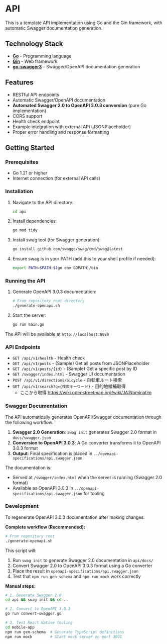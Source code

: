 # API

This is a template API implementation using Go and the Gin framework, with automatic Swagger documentation generation.

## Technology Stack

- **[Go](https://go.dev/)** - Programming language
- **[Gin](https://gin-gonic.com/)** - Web framework
- **[go-swagger3](https://github.com/parvez3019/go-swagger3)** - Swagger/OpenAPI documentation generation

## Features

- RESTful API endpoints
- Automatic Swagger/OpenAPI documentation
- **Automated Swagger 2.0 to OpenAPI 3.0.3 conversion** (pure Go implementation)
- CORS support
- Health check endpoint
- Example integration with external API (JSONPlaceholder)
- Proper error handling and response formatting

## Getting Started

### Prerequisites

- Go 1.21 or higher
- Internet connection (for external API calls)

### Installation

1. Navigate to the API directory:
   ```bash
   cd api
   ```

2. Install dependencies:
   ```bash
   go mod tidy
   ```

3. Install swag tool (for Swagger generation):
   ```bash
   go install github.com/swaggo/swag/cmd/swag@latest
   ```

4. Ensure swag is in your PATH (add this to your shell profile if needed):
   ```bash
   export PATH=$PATH:$(go env GOPATH)/bin
   ```

### Running the API

1. Generate OpenAPI 3.0.3 documentation:
   ```bash
   # From repository root directory
   ./generate-openapi.sh
   ```

2. Start the server:
   ```bash
   go run main.go
   ```

The API will be available at `http://localhost:8080`

### API Endpoints

- `GET /api/v1/health` - Health check
- `GET /api/v1/posts` - (Sample) Get all posts from JSONPlaceholder
- `GET /api/v1/posts/{id}` - (Sample) Get a specific post by ID
- `GET /swagger/index.html` - Swagger UI documentation
- `POST /api/v1/directions/bicycle` - 自転車ルート検索
- `GET /api/v1/search?q={検索キーワード}` - 目的地候補取得
  - ここから取得 https://wiki.openstreetmap.org/wiki/JA:Nominatim

### Swagger Documentation

The API automatically generates OpenAPI/Swagger documentation through the following workflow:

1. **Swagger 2.0 Generation**: `swag init` generates Swagger 2.0 format in `docs/swagger.json`
2. **Conversion to OpenAPI 3.0.3**: A Go converter transforms it to OpenAPI 3.0.3 format
3. **Output**: Final specification is placed in `../openapi-specifications/api.swagger.json`

The documentation is:

- Served at `/swagger/index.html` when the server is running (Swagger 2.0 format)
- Available as OpenAPI 3.0.3 in `../openapi-specifications/api.swagger.json` for tooling

### Development

To regenerate OpenAPI 3.0.3 documentation after making changes:

**Complete workflow (Recommended):**

```bash
# From repository root
./generate-openapi.sh
```

This script will:

1. Run `swag init` to generate Swagger 2.0 documentation in `api/docs/`
2. Convert Swagger 2.0 to OpenAPI 3.0.3 format using a Go converter
3. Place the result in `openapi-specifications/api.swagger.json`
4. Test that `npm run gen-schema` and `npm run mock` work correctly

**Manual steps:**

```bash
# 1. Generate Swagger 2.0
cd api && swag init && cd ..

# 2. Convert to OpenAPI 3.0.3
go run convert-swagger.go

# 3. Test React Native tooling
cd mobile-app
npm run gen-schema  # Generate TypeScript definitions
npm run mock        # Start mock server on port 3001
```
